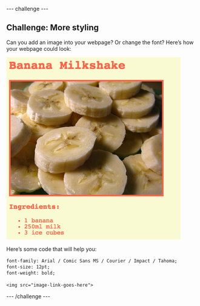 \--- challenge \---

## Challenge: More styling

Can you add an image into your webpage? Or change the font? Here’s how your webpage could look:

![スクリーンショット](images/recipe-final.png)

Here’s some code that will help you:

    font-family: Arial / Comic Sans MS / Courier / Impact / Tahoma;
    font-size: 12pt;
    font-weight: bold;
    
    <img src="image-link-goes-here">
    

\--- /challenge \---